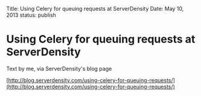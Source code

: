 Title:   Using Celery for queuing requests at ServerDensity
Date:    May 10, 2013
status:  publish

# Using Celery for queuing requests at ServerDensity

Text by me, via ServerDensity's blog page

[http://blog.serverdensity.com/using-celery-for-queuing-requests/](http://blog.serverdensity.com/using-celery-for-queuing-requests/)
